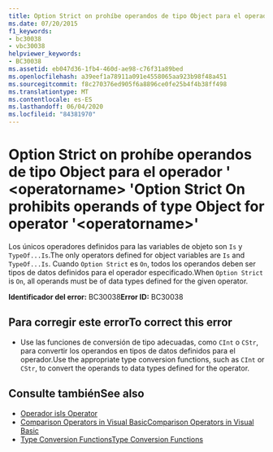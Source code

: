 ```yaml
---
title: Option Strict on prohíbe operandos de tipo Object para el operador ' <operatorname> '
ms.date: 07/20/2015
f1_keywords:
- bc30038
- vbc30038
helpviewer_keywords:
- BC30038
ms.assetid: eb047d36-1fb4-460d-ae98-c76f31a89bed
ms.openlocfilehash: a39eef1a78911a091e4558065aa923b98f48a451
ms.sourcegitcommit: f8c270376ed905f6a8896ce0fe25b4f4b38ff498
ms.translationtype: MT
ms.contentlocale: es-ES
ms.lasthandoff: 06/04/2020
ms.locfileid: "84381970"
---
```

# <a name="option-strict-on-prohibits-operands-of-type-object-for-operator-operatorname"></a><span data-ttu-id="dd977-102">Option Strict on prohíbe operandos de tipo Object para el operador ' \<operatorname> '</span><span class="sxs-lookup"><span data-stu-id="dd977-102">Option Strict On prohibits operands of type Object for operator '\<operatorname>'</span></span>
<span data-ttu-id="dd977-103">Los únicos operadores definidos para las variables de objeto son `Is` y `TypeOf...Is`.</span><span class="sxs-lookup"><span data-stu-id="dd977-103">The only operators defined for object variables are `Is` and `TypeOf...Is`.</span></span> <span data-ttu-id="dd977-104">Cuando `Option Strict` es `On`, todos los operandos deben ser tipos de datos definidos para el operador especificado.</span><span class="sxs-lookup"><span data-stu-id="dd977-104">When `Option Strict` is `On`, all operands must be of data types defined for the given operator.</span></span>  
  
 <span data-ttu-id="dd977-105">**Identificador del error:** BC30038</span><span class="sxs-lookup"><span data-stu-id="dd977-105">**Error ID:** BC30038</span></span>  
  
## <a name="to-correct-this-error"></a><span data-ttu-id="dd977-106">Para corregir este error</span><span class="sxs-lookup"><span data-stu-id="dd977-106">To correct this error</span></span>  
  
- <span data-ttu-id="dd977-107">Use las funciones de conversión de tipo adecuadas, como `CInt` o `CStr`, para convertir los operandos en tipos de datos definidos para el operador.</span><span class="sxs-lookup"><span data-stu-id="dd977-107">Use the appropriate type conversion functions, such as `CInt` or `CStr`, to convert the operands to data types defined for the operator.</span></span>  
  
## <a name="see-also"></a><span data-ttu-id="dd977-108">Consulte también</span><span class="sxs-lookup"><span data-stu-id="dd977-108">See also</span></span>

- [<span data-ttu-id="dd977-109">Operador is</span><span class="sxs-lookup"><span data-stu-id="dd977-109">Is Operator</span></span>](../language-reference/operators/is-operator.md)
- [<span data-ttu-id="dd977-110">Comparison Operators in Visual Basic</span><span class="sxs-lookup"><span data-stu-id="dd977-110">Comparison Operators in Visual Basic</span></span>](../programming-guide/language-features/operators-and-expressions/comparison-operators.md)
- [<span data-ttu-id="dd977-111">Type Conversion Functions</span><span class="sxs-lookup"><span data-stu-id="dd977-111">Type Conversion Functions</span></span>](../language-reference/functions/type-conversion-functions.md)
